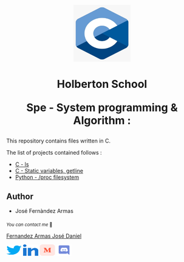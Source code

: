 <p align="center">
    <img width="150" height="150" src="./images/c.webp">
</p>

<h1 align="center">Holberton School

Spe - System programming & Algorithm :</h1>
This repository contains files written in C.

The list of projects contained follows :

* [C - ls](./ls/)
* [C - Static variables, getline](./getline/)
* [Python - /proc filesystem](./pro_filesysytem/)


## Author 

* José Fernàndez Armas

<sub>_You can contact me_ 📩

[Fernandez Armas José Daniel](https://github.com/crasride)

<p align="left">
<a href="https://twitter.com/JosFern35900656" target="blank"><img align="center" src="./images/twitter.svg" alt="crasride" height="30" width="40" /></a>
<a href="https://www.linkedin.com/in/jd-fernandez/" target="blank"><img align="center" src="./images/linked-in-alt.svg" alt="crasride" height="30" width="40" /></a>
<a href="https://medium.com/@4990" target="blank"><img align="center" src="./images/medium.svg" alt="@crasride" height="30" width="40" /></a>
<a href="https://discord.gg/José Fernandez Armas#7992" target="blank"><img align="center" src="./images/discord.svg" alt="crasride" height="30" width="40" /></a>
</p>
